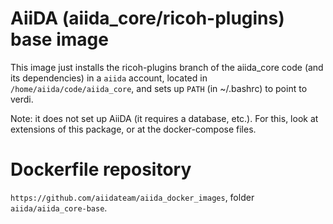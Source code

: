 # AiiDA (aiida_core/ricoh-plugins) base image

This image just installs the ricoh-plugins branch of the aiida_core code (and its dependencies)
in a `aiida` account, located in `/home/aiida/code/aiida_core`, and
sets up `PATH` (in ~/.bashrc) to point to verdi.

Note: it does not set up AiiDA (it requires a database, etc.). For this,
look at extensions of this package, or at the docker-compose files.

# Dockerfile repository

`https://github.com/aiidateam/aiida_docker_images`, folder `aiida/aiida_core-base`.

